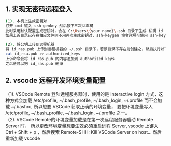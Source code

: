 ## 1. 实现无密码远程登入
~~~bash
(1). 本机上生成密钥对
打开 cmd 键入 ssh-genkey 然后按下三次回车键
此时采用默认配置生成密钥对，会在 C:\Users\{your_name}\.ssh 目录下生成 私钥 id_ras 和公钥 id_ras.pub
如果上诉目录已存在相应文件则不用再次生成密钥对，ssh-keygen 命令详解可使用 ssh-keygen --help 查看

(2). 将公钥上传到远程机器
将 id_ras.pub 上传到远程机器的 ~/.ssh 目录下，若该目录不存在则创建之，然后执行以下命令
cat id_rsa.pub >> authorized_keys
上诉命令会将 id_ras.pub 的内容追加到 authorized_keys
之后便可以把 id_ras.pub 删掉
~~~

## 2. vscode 远程开发环境变量配置
（1). VSCode Remote 登陆远程服务器时，使用的是 Interactive login 方式，这种方式会加载 /etc/profile, ~/.bash_profile, ~/.bash_login, ~/.profile 而不会加载 ~/.bashrc, 所以想要 VSCode 获取正确的环境变量， 要把环境变量写入 /etc/profile, ~/.bash_profile, ~/.bash_login, ~/.profile 之一。      
（2). VSCode Remote的环境变量加载是在第一次远程服务器启动 Remote Server 时， 所以更改环境变量想要生效必须重启远程 Server, vscode 上键入 Ctrl + Shift + p ，然后搜索 Remote-SHH: Kill VSCode Server on host... 然后重新加载 vscode

